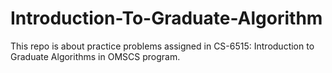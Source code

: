 # Introduction-To-Graduate-Algorithm #

This repo is about practice problems assigned in CS-6515: Introduction to Graduate Algorithms in OMSCS program. 
